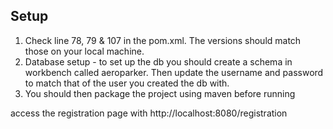 ## Setup

1. Check line 78, 79 & 107 in the pom.xml. The versions should match those on your local machine. 
2. Database setup - to set up the db you should create a schema in workbench called aeroparker. Then update the username and password to match that of the user you created the db with.
3. You should then package the project using maven before running 

access the registration page with http://localhost:8080/registration